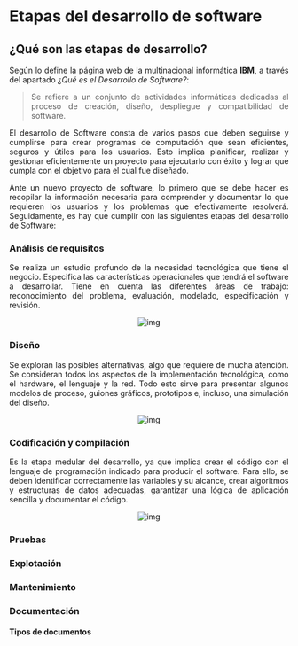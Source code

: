 # Etapas del desarrollo de software
<div align="justify">

## ¿Qué son las etapas de desarrollo? <!-- Por cada etapa, adjuntar una imagen relacionada -->

Según lo define la página web de la multinacional informática **IBM**, a través del apartado *¿Qué es el Desarrollo de Software?*:

> Se refiere a un conjunto de actividades informáticas dedicadas al proceso de creación, diseño, despliegue y compatibilidad de software.

El desarrollo de Software consta de varios pasos que deben seguirse y cumplirse para crear programas de computación que sean eficientes, seguros y útiles para los usuarios. Esto implica planificar, realizar y gestionar eficientemente un proyecto para ejecutarlo con éxito y lograr que cumpla con el objetivo para el cual fue diseñado.

Ante un nuevo proyecto de software, lo primero que se debe hacer es recopilar la información necesaria para comprender y documentar lo que requieren los usuarios y los problemas que efectivamente resolverá. Seguidamente, es hay que cumplir con las siguientes etapas del desarrollo de Software:

### Análisis de requisitos

Se realiza un estudio profundo de la necesidad tecnológica que tiene el negocio. Especifica las características operacionales que tendrá el software a desarrollar. Tiene en cuenta las diferentes áreas de trabajo: reconocimiento del problema, evaluación, modelado, especificación y revisión.

<div align=center>

![img](https://th.bing.com/th/id/R.49ec5d75a8969f250217f5e8cd28ab6e?rik=FNylhIpSPPXAWQ&pid=ImgRaw&r=0)

</div>

### Diseño

Se exploran las posibles alternativas, algo que requiere de mucha atención. Se consideran todos los aspectos de la implementación tecnológica, como el hardware, el lenguaje y la red. Todo esto sirve para presentar algunos modelos de proceso, guiones gráficos, prototipos e, incluso, una simulación del diseño.

<div align=center>

![img](https://th.bing.com/th/id/R.8569b60c0ee16e15e101300137498da2?rik=Xe7h0WrTYdPNMw&pid=ImgRaw&r=0)

</div>

### Codificación y compilación

Es la etapa medular del desarrollo, ya que implica crear el código con el lenguaje de programación indicado para producir el software. Para ello, se deben identificar correctamente las variables y su alcance, crear algoritmos y estructuras de datos adecuadas, garantizar una lógica de aplicación sencilla y documentar el código.

<div align=center>

![img](https://th.bing.com/th/id/OIP.R-hMkPGw3eCRG68e_MletwAAAA?rs=1&pid=ImgDetMain)

</div>

### Pruebas

### Explotación

### Mantenimiento

### Documentación

#### Tipos de documentos

</div>